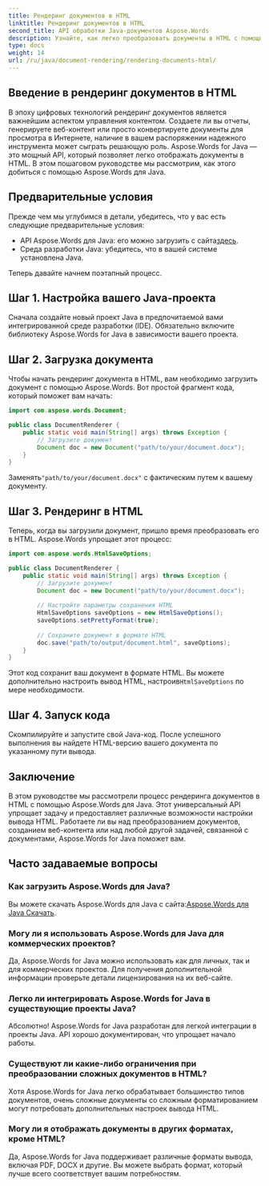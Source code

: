 ```yaml
---
title: Рендеринг документов в HTML
linktitle: Рендеринг документов в HTML
second_title: API обработки Java-документов Aspose.Words
description: Узнайте, как легко преобразовать документы в HTML с помощью Aspose.Words для Java. Пошаговое руководство для эффективного преобразования документов.
type: docs
weight: 14
url: /ru/java/document-rendering/rendering-documents-html/
---
```


## Введение в рендеринг документов в HTML

В эпоху цифровых технологий рендеринг документов является важнейшим аспектом управления контентом. Создаете ли вы отчеты, генерируете веб-контент или просто конвертируете документы для просмотра в Интернете, наличие в вашем распоряжении надежного инструмента может сыграть решающую роль. Aspose.Words for Java — это мощный API, который позволяет легко отображать документы в HTML. В этом пошаговом руководстве мы рассмотрим, как этого добиться с помощью Aspose.Words для Java.

## Предварительные условия

Прежде чем мы углубимся в детали, убедитесь, что у вас есть следующие предварительные условия:

-  API Aspose.Words для Java: его можно загрузить с сайта[здесь](https://releases.aspose.com/words/java/).
- Среда разработки Java: убедитесь, что в вашей системе установлена Java.

Теперь давайте начнем поэтапный процесс.

## Шаг 1. Настройка вашего Java-проекта

Сначала создайте новый проект Java в предпочитаемой вами интегрированной среде разработки (IDE). Обязательно включите библиотеку Aspose.Words for Java в зависимости вашего проекта.

## Шаг 2. Загрузка документа

Чтобы начать рендеринг документа в HTML, вам необходимо загрузить документ с помощью Aspose.Words. Вот простой фрагмент кода, который поможет вам начать:

```java
import com.aspose.words.Document;

public class DocumentRenderer {
    public static void main(String[] args) throws Exception {
        // Загрузите документ
        Document doc = new Document("path/to/your/document.docx");
    }
}
```

 Заменять`"path/to/your/document.docx"` с фактическим путем к вашему документу.

## Шаг 3. Рендеринг в HTML

Теперь, когда вы загрузили документ, пришло время преобразовать его в HTML. Aspose.Words упрощает этот процесс:

```java
import com.aspose.words.HtmlSaveOptions;

public class DocumentRenderer {
    public static void main(String[] args) throws Exception {
        // Загрузите документ
        Document doc = new Document("path/to/your/document.docx");
        
        // Настройте параметры сохранения HTML
        HtmlSaveOptions saveOptions = new HtmlSaveOptions();
        saveOptions.setPrettyFormat(true);
        
        // Сохраните документ в формате HTML
        doc.save("path/to/output/document.html", saveOptions);
    }
}
```

Этот код сохранит ваш документ в формате HTML. Вы можете дополнительно настроить вывод HTML, настроив`HtmlSaveOptions` по мере необходимости.

## Шаг 4. Запуск кода

Скомпилируйте и запустите свой Java-код. После успешного выполнения вы найдете HTML-версию вашего документа по указанному пути вывода.

## Заключение

В этом руководстве мы рассмотрели процесс рендеринга документов в HTML с помощью Aspose.Words для Java. Этот универсальный API упрощает задачу и предоставляет различные возможности настройки вывода HTML. Работаете ли вы над преобразованием документов, созданием веб-контента или над любой другой задачей, связанной с документами, Aspose.Words for Java поможет вам.

## Часто задаваемые вопросы

### Как загрузить Aspose.Words для Java?

 Вы можете скачать Aspose.Words для Java с сайта:[Aspose.Words для Java Скачать](https://releases.aspose.com/words/java/).

### Могу ли я использовать Aspose.Words для Java для коммерческих проектов?

Да, Aspose.Words for Java можно использовать как для личных, так и для коммерческих проектов. Для получения дополнительной информации проверьте детали лицензирования на их веб-сайте.

### Легко ли интегрировать Aspose.Words for Java в существующие проекты Java?

Абсолютно! Aspose.Words for Java разработан для легкой интеграции в проекты Java. API хорошо документирован, что упрощает начало работы.

### Существуют ли какие-либо ограничения при преобразовании сложных документов в HTML?

Хотя Aspose.Words for Java легко обрабатывает большинство типов документов, очень сложные документы со сложным форматированием могут потребовать дополнительных настроек вывода HTML.

### Могу ли я отображать документы в других форматах, кроме HTML?

Да, Aspose.Words for Java поддерживает различные форматы вывода, включая PDF, DOCX и другие. Вы можете выбрать формат, который лучше всего соответствует вашим потребностям.